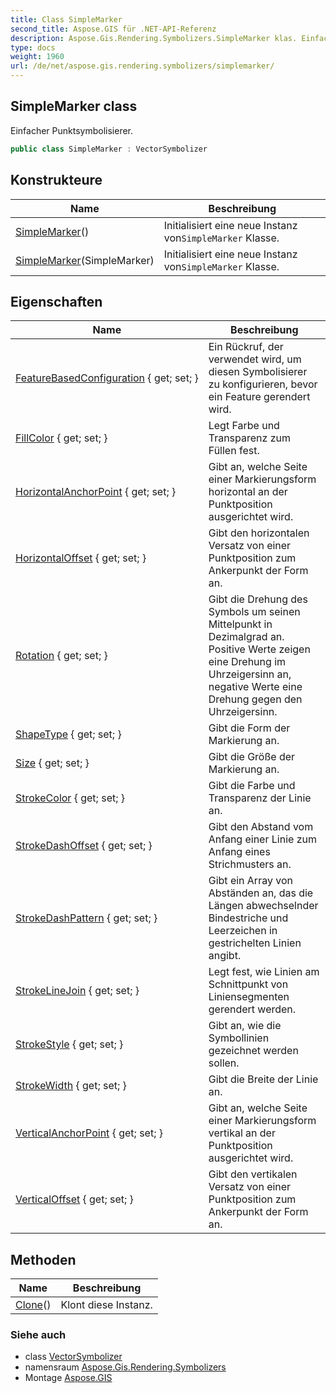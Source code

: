 ```yaml
---
title: Class SimpleMarker
second_title: Aspose.GIS für .NET-API-Referenz
description: Aspose.Gis.Rendering.Symbolizers.SimpleMarker klas. Einfacher Punktsymbolisierer.
type: docs
weight: 1960
url: /de/net/aspose.gis.rendering.symbolizers/simplemarker/
---
```

## SimpleMarker class

Einfacher Punktsymbolisierer.

```csharp
public class SimpleMarker : VectorSymbolizer
```

## Konstrukteure

| Name | Beschreibung |
| --- | --- |
| [SimpleMarker](simplemarker/#constructor)() | Initialisiert eine neue Instanz von`SimpleMarker` Klasse. |
| [SimpleMarker](simplemarker/#constructor_1)(SimpleMarker) | Initialisiert eine neue Instanz von`SimpleMarker` Klasse. |

## Eigenschaften

| Name | Beschreibung |
| --- | --- |
| [FeatureBasedConfiguration](../../aspose.gis.rendering.symbolizers/simplemarker/featurebasedconfiguration/) { get; set; } | Ein Rückruf, der verwendet wird, um diesen Symbolisierer zu konfigurieren, bevor ein Feature gerendert wird. |
| [FillColor](../../aspose.gis.rendering.symbolizers/simplemarker/fillcolor/) { get; set; } | Legt Farbe und Transparenz zum Füllen fest. |
| [HorizontalAnchorPoint](../../aspose.gis.rendering.symbolizers/simplemarker/horizontalanchorpoint/) { get; set; } | Gibt an, welche Seite einer Markierungsform horizontal an der Punktposition ausgerichtet wird. |
| [HorizontalOffset](../../aspose.gis.rendering.symbolizers/simplemarker/horizontaloffset/) { get; set; } | Gibt den horizontalen Versatz von einer Punktposition zum Ankerpunkt der Form an. |
| [Rotation](../../aspose.gis.rendering.symbolizers/simplemarker/rotation/) { get; set; } | Gibt die Drehung des Symbols um seinen Mittelpunkt in Dezimalgrad an. Positive Werte zeigen eine Drehung im Uhrzeigersinn an, negative Werte eine Drehung gegen den Uhrzeigersinn. |
| [ShapeType](../../aspose.gis.rendering.symbolizers/simplemarker/shapetype/) { get; set; } | Gibt die Form der Markierung an. |
| [Size](../../aspose.gis.rendering.symbolizers/simplemarker/size/) { get; set; } | Gibt die Größe der Markierung an. |
| [StrokeColor](../../aspose.gis.rendering.symbolizers/simplemarker/strokecolor/) { get; set; } | Gibt die Farbe und Transparenz der Linie an. |
| [StrokeDashOffset](../../aspose.gis.rendering.symbolizers/simplemarker/strokedashoffset/) { get; set; } | Gibt den Abstand vom Anfang einer Linie zum Anfang eines Strichmusters an. |
| [StrokeDashPattern](../../aspose.gis.rendering.symbolizers/simplemarker/strokedashpattern/) { get; set; } | Gibt ein Array von Abständen an, das die Längen abwechselnder Bindestriche und Leerzeichen in gestrichelten Linien angibt. |
| [StrokeLineJoin](../../aspose.gis.rendering.symbolizers/simplemarker/strokelinejoin/) { get; set; } | Legt fest, wie Linien am Schnittpunkt von Liniensegmenten gerendert werden. |
| [StrokeStyle](../../aspose.gis.rendering.symbolizers/simplemarker/strokestyle/) { get; set; } | Gibt an, wie die Symbollinien gezeichnet werden sollen. |
| [StrokeWidth](../../aspose.gis.rendering.symbolizers/simplemarker/strokewidth/) { get; set; } | Gibt die Breite der Linie an. |
| [VerticalAnchorPoint](../../aspose.gis.rendering.symbolizers/simplemarker/verticalanchorpoint/) { get; set; } | Gibt an, welche Seite einer Markierungsform vertikal an der Punktposition ausgerichtet wird. |
| [VerticalOffset](../../aspose.gis.rendering.symbolizers/simplemarker/verticaloffset/) { get; set; } | Gibt den vertikalen Versatz von einer Punktposition zum Ankerpunkt der Form an. |

## Methoden

| Name | Beschreibung |
| --- | --- |
| [Clone](../../aspose.gis.rendering.symbolizers/simplemarker/clone/)() | Klont diese Instanz. |

### Siehe auch

* class [VectorSymbolizer](../vectorsymbolizer/)
* namensraum [Aspose.Gis.Rendering.Symbolizers](../../aspose.gis.rendering.symbolizers/)
* Montage [Aspose.GIS](../../)


